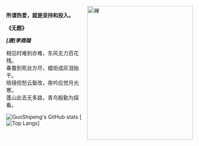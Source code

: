 <img align="right" src="https://img.qinhongzs.com/slide/2022/01/03/3925469033769037570.png" alt="禅" width="285px" height="360px" />

**所谓热爱，就是坚持和投入。**
<br />

**《无题》** 

***[唐]李商隐***

相见时难别亦难，东风无力百花残。<br />
春蚕到死丝方尽，蜡炬成灰泪始干。<br />
晓镜但愁云鬓改，夜吟应觉月光寒。<br />
蓬山此去无多路，青鸟殷勤为探看。

![GuoShipeng's GitHub stats](https://github-readme-stats.vercel.app/api?username=gspgsp&show_icons=true&theme=radical)
[![Top Langs](https://github-readme-stats.vercel.app/api/top-langs/?username=gspgsp&layout=compact)]
